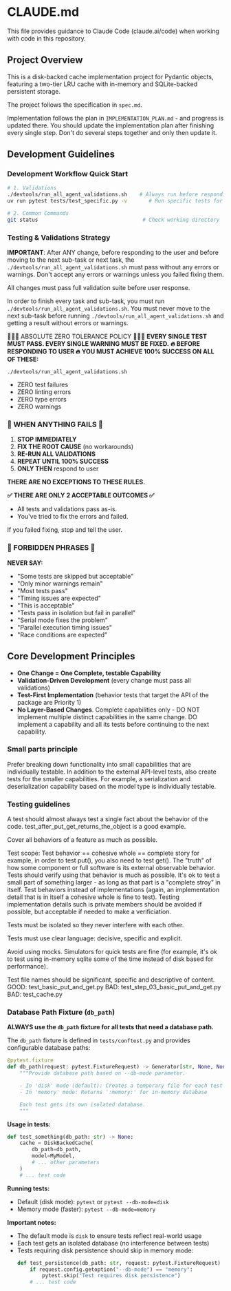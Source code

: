 # CLAUDE.md

This file provides guidance to Claude Code (claude.ai/code) when working with code in this repository.

## Project Overview

This is a disk-backed cache implementation project for Pydantic objects, featuring a two-tier LRU cache with in-memory and SQLite-backed persistent storage.

The project follows the specification in `spec.md`.

Implementation follows the plan in `IMPLEMENTATION_PLAN.md` - and progress is updated there.
You should update the implementation plan after finishing every single step. Don't do several steps together and only then update it.

## Development Guidelines

### **Development Workflow Quick Start**
```bash
# 1. Validations
./devtools/run_all_agent_validations.sh    # Always run before responding
uv run pytest tests/test_specific.py -v       # Run specific tests for faster feedback

# 2. Common Commands
git status                                  # Check working directory
```


### **Testing & Validations Strategy**
**IMPORTANT**:
After ANY change, before responding to the user and before moving to the next sub-task or next task, 
the `./devtools/run_all_agent_validations.sh` must pass without any errors or warnings.
Don't accept any errors or warnings unless you failed fixing them.

All changes must pass full validation suite before user response.

In order to finish every task and sub-task, you must run `./devtools/run_all_agent_validations.sh`.
You must never move to the next sub-task before running `./devtools/run_all_agent_validations.sh` and getting a result
without errors or warnings.


🚨🚨🚨 ABSOLUTE ZERO TOLERANCE POLICY 🚨🚨🚨
**EVERY SINGLE TEST MUST PASS. EVERY SINGLE WARNING MUST BE FIXED.**
**🔥 BEFORE RESPONDING TO USER 🔥**
**YOU MUST ACHIEVE 100% SUCCESS ON ALL OF THESE:**

`./devtools/run_all_agent_validations.sh`
- ZERO test failures
- ZERO linting errors  
- ZERO type errors
- ZERO warnings

### **🔧 WHEN ANYTHING FAILS 🔧**

1. **STOP IMMEDIATELY**
2. **FIX THE ROOT CAUSE** (no workarounds)
3. **RE-RUN ALL VALIDATIONS**
4. **REPEAT UNTIL 100% SUCCESS**
5. **ONLY THEN** respond to user

**THERE ARE NO EXCEPTIONS TO THESE RULES.**

**✅ THERE ARE ONLY 2 ACCEPTABLE OUTCOMES ✅**
- All tests and validations pass as-is.
- You've tried to fix the errors and failed.


If you failed fixing, stop and tell the user.

### **🚫 FORBIDDEN PHRASES 🚫**

**NEVER SAY:**
- "Some tests are skipped but acceptable"
- "Only minor warnings remain"  
- "Most tests pass"
- "Timing issues are expected"
- "This is acceptable"
- "Tests pass in isolation but fail in parallel"
- "Serial mode fixes the problem"
- "Parallel execution timing issues"
- "Race conditions are expected"



## **Core Development Principles**
- **One Change = One Complete, testable Capability**
- **Validation-Driven Development** (every change must pass all validations)
- **Test-First Implementation** (behavior tests that target the API of the package are Priority 1)
- **No Layer-Based Changes**. Complete capabilities only - DO NOT implement multiple distinct capabilities in the same change. DO implement a capability and all its tests before continuing to the next capability.

### **Small parts principle**
Prefer breaking down functionality into small capabilities that are individually testable.
In addition to the external API-level tests, also create tests for the smaller capabilities.
For example, a serialization and deserialization capability based on the model type is individually testable.

### **Testing guidelines**
A test should almost always test a single fact about the behavior of the code. test_after_put_get_returns_the_object is a good example.

Cover all behaviors of a feature as much as possible.

Test scope: Test behavior == cohesive whole == complete story
for example, in order to test put(), you also need to test get().
The "truth" of how some component or full software is its external observable behavior. Tests should verify using that behavior is much as possible.
It's ok to test a small part of something larger - as long as that part is a "complete stroy" in itself.
Test behaviors instead of implementations (again, an implementation detail that is in itself a cohesive whole is fine to test).
Testing implementation details such is private members should be avoided if possible, but acceptable if needed to make a verificiation.


Tests must be isolated so they never interfere with each other.

Tests must use clear language: decisive, specific and explicit.

Avoid using mocks. Simulators for quick tests are fine (for example, it's ok to test using in-memory sqlite some of the time instead of disk based for performance).

Test file names should be significant, specific and descriptive of content.
GOOD: test_basic_put_and_get.py
BAD: test_step_03_basic_put_and_get.py
BAD: test_cache.py

### **Database Path Fixture (`db_path`)**

**ALWAYS use the `db_path` fixture for all tests that need a database path.**

The `db_path` fixture is defined in `tests/conftest.py` and provides configurable database paths:

```python
@pytest.fixture
def db_path(request: pytest.FixtureRequest) -> Generator[str, None, None]:
    """Provide database path based on --db-mode parameter.

    - In 'disk' mode (default): Creates a temporary file for each test
    - In 'memory' mode: Returns ':memory:' for in-memory database

    Each test gets its own isolated database.
    """
```

**Usage in tests:**
```python
def test_something(db_path: str) -> None:
    cache = DiskBackedCache(
        db_path=db_path,
        model=MyModel,
        # ... other parameters
    )
    # ... test code
```

**Running tests:**
- Default (disk mode): `pytest` or `pytest --db-mode=disk`
- Memory mode (faster): `pytest --db-mode=memory`

**Important notes:**
- The default mode is `disk` to ensure tests reflect real-world usage
- Each test gets an isolated database (no interference between tests)
- Tests requiring disk persistence should skip in memory mode:
  ```python
  def test_persistence(db_path: str, request: pytest.FixtureRequest) -> None:
      if request.config.getoption("--db-mode") == "memory":
          pytest.skip("Test requires disk persistence")
      # ... test code
  ```
